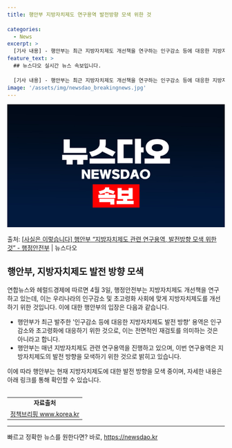 ```yaml
---
title: 행안부 지방자치제도 연구용역 발전방향 모색 위한 것

categories:
  - News
excerpt: >
  [기사 내용] - 행안부는 최근 지방자치제도 개선책을 연구하는 인구감소 등에 대응한 지방자치제도 발전 방향 …
feature_text: >
  ## 뉴스다오 실시간 뉴스 속보입니다.

  [기사 내용] - 행안부는 최근 지방자치제도 개선책을 연구하는 인구감소 등에 대응한 지방자치제도 발전 방향 …
image: '/assets/img/newsdao_breakingnews.jpg'
---
```


![뉴스다오 속보](/assets/img/newsdao_breakingnews.jpg)

<p>출처: <a href="https://newsdao.kr/3503" rel="dofollow">[사실은 이렇습니다] 행안부 “지방자치제도 관련 연구용역, 발전방향 모색 위한 것” - 행정안전부</a> | 뉴스다오</p>

<h2 data-ke-size="size26">행안부, 지방자치제도 발전 방향 모색</h2>
연합뉴스와 헤럴드경제에 따르면 4월 3일, 행정안전부는 지방자치제도 개선책을 연구하고 있는데, 이는 우리나라의 인구감소 및 초고령화 사회에 맞게 지방자치제도를 개선하기 위한 것입니다. 이에 대한 행안부의 입장은 다음과 같습니다.

<ul>
  <li>행안부가 최근 발주한 '인구감소 등에 대응한 지방자치제도 발전 방향' 용역은 인구감소와 초고령화에 대응하기 위한 것으로, 이는 전면적인 재검토를 의미하는 것은 아니라고 합니다.</li>
  <li>행안부는 매년 지방자치제도 관련 연구용역을 진행하고 있으며, 이번 연구용역은 지방자치제도의 발전 방향을 모색하기 위한 것으로 밝히고 있습니다.</li>
</ul>
이에 따라 행안부는 현재 지방자치제도에 대한 발전 방향을 모색 중이며, 자세한 내용은 아래 링크를 통해 확인할 수 있습니다.
<br>
<br>
<table>
  <tr>
    <td style="text-align: center; height: 17px;"><b>자료출처</b></td>
  </tr>
  <tr>
    <td style="text-align: center; height: 17px;"><a href="https://newsdao.kr/3503">정책브리핑 www.korea.kr</a></td>
  </tr>
</table>
<hr> 

빠르고 정확한 뉴스를 원한다면? 바로, <a href="https://newsdao.kr" rel="dofollow">https://newsdao.kr</a>



